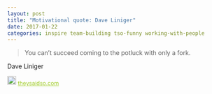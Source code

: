 ```yaml
---
layout: post
title: "Motivational quote: Dave Liniger"
date: 2017-01-22
categories: inspire team-building tso-funny working-with-people
---
```

> You can’t succeed coming to the potluck with only a fork.

Dave Liniger

<span style="z-index:50;font-size:0.9em;"><img src="https://theysaidso.com/branding/theysaidso.png" height="20" width="20" alt="theysaidso.com"/><a href="https://theysaidso.com" title="Powered by quotes from theysaidso.com" style="color: #9fcc25; margin-left: 4px; vertical-align: middle;">theysaidso.com</a></span>
